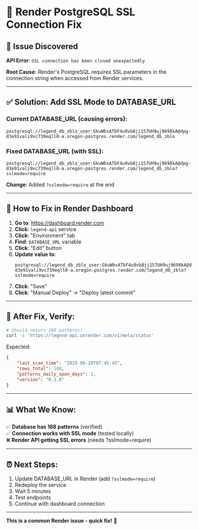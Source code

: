 # 🔧 Render PostgreSQL SSL Connection Fix

## 🐛 Issue Discovered

**API Error**: `SSL connection has been closed unexpectedly`

**Root Cause**: Render's PostgreSQL requires SSL parameters in the connection string when accessed from Render services.

---

## ✅ Solution: Add SSL Mode to DATABASE_URL

### Current DATABASE_URL (causing errors):
```
postgresql://legend_db_zblo_user:GkuWbsATbF4u9vb8ji157UH9uj9698kA@dpg-d3e91vali9vc739eqll0-a.oregon-postgres.render.com/legend_db_zblo
```

### Fixed DATABASE_URL (with SSL):
```
postgresql://legend_db_zblo_user:GkuWbsATbF4u9vb8ji157UH9uj9698kA@dpg-d3e91vali9vc739eqll0-a.oregon-postgres.render.com/legend_db_zblo?sslmode=require
```

**Change**: Added `?sslmode=require` at the end

---

## 🔧 How to Fix in Render Dashboard

1. **Go to**: https://dashboard.render.com
2. **Click**: `legend-api` service
3. **Click**: "Environment" tab
4. **Find**: `DATABASE_URL` variable
5. **Click**: "Edit" button
6. **Update value to**:
   ```
   postgresql://legend_db_zblo_user:GkuWbsATbF4u9vb8ji157UH9uj9698kA@dpg-d3e91vali9vc739eqll0-a.oregon-postgres.render.com/legend_db_zblo?sslmode=require
   ```
7. **Click**: "Save"
8. **Click**: "Manual Deploy" → "Deploy latest commit"

---

## 🧪 After Fix, Verify:

```bash
# Should return 188 patterns!
curl -s 'https://legend-api.onrender.com/v1/meta/status'
```

Expected:
```json
{
    "last_scan_time": "2025-09-29T07:45:45",
    "rows_total": 188,
    "patterns_daily_span_days": 2,
    "version": "0.1.0"
}
```

---

## 📊 What We Know:

✅ **Database has 188 patterns** (verified)  
✅ **Connection works with SSL mode** (tested locally)  
❌ **Render API getting SSL errors** (needs ?sslmode=require)  

---

## ⏰ Next Steps:

1. Update DATABASE_URL in Render (add `?sslmode=require`)
2. Redeploy the service
3. Wait 5 minutes
4. Test endpoints
5. Continue with dashboard connection

---

**This is a common Render issue - quick fix!** 🚀

